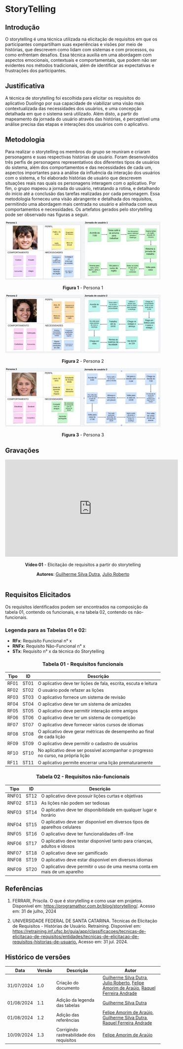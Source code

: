 # StoryTelling

## Introdução

O storytelling é uma técnica utilizada na elicitação de requisitos em que os participantes compartilham suas experiências e visões por meio de histórias, que descrevem como lidam com sistemas e com processos, ou como enfrentam desafios. Essa técnica auxilia em uma abordagem com aspectos emocionais, contextuais e comportamentais, que podem não ser evidentes nos métodos tradicionais, além de identificar as expectativas e frustrações dos participantes. 

## Justificativa

A técnica de storytelling foi escolhida para elicitar os requisitos do aplicativo Duolingo por sua capacidade de viabilizar uma visão mais contextualizada das necessidades dos usuários, e uma concepção detalhada em que o sistema será utilizado. Além disto, a partir do mapeamento da jornada do usuário através das histórias, é perceptível uma análise precisa das etapas e interações dos usuários com o aplicativo.

## Metodologia

Para realizar o storytelling os membros do grupo se reuniram e criaram personagens e suas respectivas histórias de usuário. Foram desenvolvidos três perfis de personagens representativos dos diferentes tipos de usuários do sistema, além dos comportamentos e das necessidades de cada um, aspectos importantes para a análise da influência da interação dos usuários com o sistema, e foi elaborado histórias de usuário que descrevem situações reais nas quais os personagens interagem com o aplicativo. Por fim, o grupo mapeou a jornada do usuário, retratando a rotina, e detalhando do início até a conclusão das tarefas realizadas por cada personagem. Essa metodologia forneceu uma visão abrangente e detalhada dos requisitos, permitindo uma abordagem mais centrada no usuário e alinhada com seus comportamentos e necessidades. Os artefatos gerados pelo storytelling pode ser observado nas figuras a seguir. 

<center>

![Storytelling](../../assets/images/Persona_jornada_1.png)

**Figura 1** - Persona 1

</center>

<center>

![Storytelling](../../assets/images/Persona_Jornada_2.png)

**Figura 2** - Persona 2

</center>

<center>

![Storytelling](../../assets/images/Persona_Jornada_3.png)

**Figura 3** - Persona 3

</center>

## Gravações

<center>
<iframe width="560" height="315" src="https://www.youtube.com/embed/OW-2Q-uERm8?si=EzZHCBSaolMIjj5H" title="YouTube video player" frameborder="0" allow="accelerometer; autoplay; clipboard-write; encrypted-media; gyroscope; picture-in-picture; web-share" referrerpolicy="strict-origin-when-cross-origin" allowfullscreen></iframe>

**Vídeo 01** - Elicitação de requisitos a partir do storytelling

**Autores**: [Guilherme Silva Dutra](https://github.com/GuiDutra21), [Julio Roberto](https://github.com/JulioR2022)
<br></br>
</center>

## Requisitos Elicitados

Os requisitos identificados podem ser encontrados na composição da tabela 01, contendo os funcionais, e na tabela 02, contendo os não-funcionais.

### Legenda para as Tabelas 01 e 02:

- **RFx**: Requisito Funcional n° x
- **RNFx**: Requisito Não-Funcional n° x
- **STx**: Requisito n° x da técnica do Storytelling
<center>

### Tabela 01 - Requisitos funcionais

| Tipo | ID | Descrição |
| - | - | - |
| RF01 | <a id="st01">ST01</a> | O aplicativo deve ter lições de fala, escrita, escuta e leitura |
| RF02 | <a id="st02">ST02</a> | O usuário pode refazer as lições |
| RF03 | <a id="st03">ST03</a> | O aplicativo fornece um sistema de revisão  |
| RF04 | <a id="st04">ST04</a> | O aplicativo deve ter um sistema de amizades |
| RF05 | <a id="st05">ST05</a> | O aplicativo deve permitir interação entre amigos |
| RF06 | <a id="st06">ST06</a> | O aplicativo deve ter um sistema de competição |
| RF07 | <a id="st07">ST07</a> | O aplicativo deve fornecer vários cursos de idiomas |
| RF08 | <a id="st08">ST08</a> | O aplicativo deve gerar métricas de desempenho ao final de cada lição |
| RF09 | <a id="st09">ST09</a> | O aplicativo deve permitir o cadastro de usuários |
| RF10 | <a id="st10">ST10</a> | No aplicativo deve ser possível acompanhar o progresso no curso, na própria lição |
| RF11 | <a id="st11">ST11</a> | O aplicativo permite encerrar uma lição prematuramente |

### Tabela 02 - Requisitos não-funcionais

| Tipo | ID | Descrição |
| - | - | - |
| RNF01 | <a id="st12">ST12</a> | O aplicativo deve possuir lições curtas e objetivas |
| RNF02 | <a id="st13">ST13</a> | As lições não podem ser tediosas |
| RNF03 | <a id="st14">ST14</a> | O aplicativo deve ter disponibilidade em qualquer lugar e horário |
| RNF04 | <a id="st15">ST15</a> | O aplicativo deve ser disponível em diversos tipos de aparelhos celulares |
| RNF05 | <a id="st16">ST16</a> | O aplicativo deve ter funcionalidades off-line |
| RNF06 | <a id="st17">ST17</a> | O aplicativo deve testar disponível tanto para crianças, adultos e idosos |
| RNF07 | <a id="st18">ST18</a> | O aplicativo deve ser gamificado |
| RNF08 | <a id="st19">ST19</a> | O aplicativo deve estar disponível em diversos idiomas |
| RNF09 | <a id="st20">ST20</a> | O aplicativo deve permitir o uso de uma mesma conta em mais de um aparelho |

</center>

## Referências

1. FERRARI, Priscila. O que é storytelling e como usar em projetos. Disponível em: <https://programathor.com.br/blog/storytelling/>. Acesso em: 31 de julho, 2024

2. UNIVERSIDADE FEDERAL DE SANTA CATARINA. Técnicas de Elicitação de Requisitos - Histórias de Usuário. Retraining. Disponível em: <https://retraining.inf.ufsc.br/guia/app/classificacoes/tecnicas-de-elicitacao-de-requisitos/entidades/tecnicas-de-elicitacao-de-requisitos-historias-de-usuario.> Acesso em: 31 jul. 2024.

## Histórico de versões

<center>

| Data | Versão | Descrição | Autor |
| ---- | ------ | --------- | ----- |
| 31/07/2024 | 1.0 | Criação do documento | [Guilherme Silva Dutra](https://github.com/GuiDutra21), [Julio Roberto](https://github.com/JulioR2022), [Felipe Amorim de Araújo](https://github.com/lipeaaraujo), [Raquel Ferreira Andrade](https://github.com/raquel-andrade) |
| 01/08/2024 | 1.1 | Adição da legenda das tabelas | [Guilherme Silva Dutra](https://github.com/GuiDutra21) |
| 01/08/2024 | 1.2 | Adição das referências | [Felipe Amorim de Araújo](https://github.com/lipeaaraujo), [Guilherme Silva Dutra](https://github.com/GuiDutra21), [Raquel Ferreira Andrade](https://github.com/raquel-andrade) |
| 10/09/2024 | 1.3 | Corrigindo rastreabilidade dos requisitos | [Felipe Amorim de Araújo](https://github.com/lipeaaraujo) |


</center>